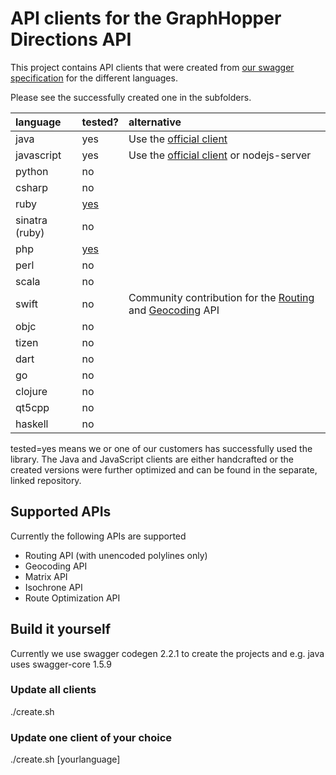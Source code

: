 # API clients for the GraphHopper Directions API

This project contains API clients that were created from [our swagger specification](https://graphhopper.com/api/1/swagger.json) for the different languages.

Please see the successfully created one in the subfolders.

language  |  tested?| alternative
:---------|:--------|:------------
java      |  yes    | Use the [official client](https://github.com/graphhopper/directions-api-java-client)
javascript|  yes    | Use the [official client](https://github.com/graphhopper/directions-api-js-client) or nodejs-server
python    |  no     |
csharp    |  no     |
ruby      |  [yes](https://github.com/graphhopper/directions-api-clients-route-optimization/issues/3)   |
sinatra (ruby)| no     |
php       |  [yes](https://github.com/graphhopper/directions-api-clients-route-optimization/issues/4)     |
perl      |  no     |
scala     |  no     |
swift     |  no     | Community contribution for the [Routing](https://github.com/rmnblm/GraphHopperRouting) and [Geocoding](https://github.com/rmnblm/GraphHopperGeocoder) API
objc      |  no     |
tizen     |  no     |
dart      |  no     |
go        |  no     |
clojure   |  no     |
qt5cpp    |  no     |
haskell   |  no     |

tested=yes means we or one of our customers has successfully used the
library. The Java and JavaScript clients are either handcrafted or the
created versions were further optimized and can be found in the separate,
linked repository.


## Supported APIs

Currently the following APIs are supported

 * Routing API (with unencoded polylines only)
 * Geocoding API
 * Matrix API 
 * Isochrone API
 * Route Optimization API

## Build it yourself

 
Currently we use swagger codegen 2.2.1 to create the projects and e.g. java uses swagger-core 1.5.9

### Update all clients

./create.sh

### Update one client of your choice

./create.sh [yourlanguage]

